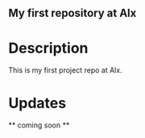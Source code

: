 ## My first repository at Alx
# Description
This is my first project repo at Alx.
# Updates
** coming soon **
